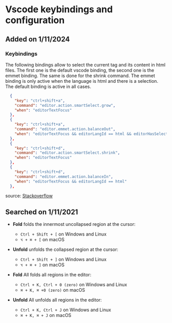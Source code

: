 # Vscode keybindings and configuration

## Added on 1/11/2024

### Keybindings

The following bindings allow to select the current tag and its content in html files. The first one is the default vscode binding, the second one is the emmet binding. The same is done for the shrink command. The emmet binding is only active when the language is html and there is a selection. The default binding is active in all cases.

```json
  {
    "key": "ctrl+shift+a",
    "command": "editor.action.smartSelect.grow",
    "when": "editorTextFocus"
  },
  {
    "key": "ctrl+shift+a",
    "command": "editor.emmet.action.balanceOut",
    "when": "editorTextFocus && editorLangId == html && editorHasSelection"
  },
  {
    "key": "ctrl+shift+d",
    "command": "editor.action.smartSelect.shrink",
    "when": "editorTextFocus"
  },
  {
    "key": "ctrl+shift+d",
    "command": "editor.emmet.action.balanceIn",
    "when": "editorTextFocus && editorLangId == html"
  },
```

source: [Stackoverflow](https://stackoverflow.com/a/40971959)

## Searched on 1/11/2021

- **Fold** folds the innermost uncollapsed region at the cursor:
  - `Ctrl + Shift + [` on Windows and Linux
  - `⌥ + ⌘ + [` on macOS

- **Unfold** unfolds the collapsed region at the cursor:
  - `Ctrl + Shift + ]` on Windows and Linux
  - `⌥ + ⌘ + ]` on macOS

- **Fold** All folds all regions in the editor:
  - `Ctrl + K, Ctrl + 0 (zero)` on Windows and Linux
  - `⌘ + K, ⌘ +0 (zero)` on macOS

- **Unfold** All unfolds all regions in the editor:
  - `Ctrl + K, Ctrl + J` on Windows and Linux
  - `⌘ + K, ⌘ + J` on macOS
